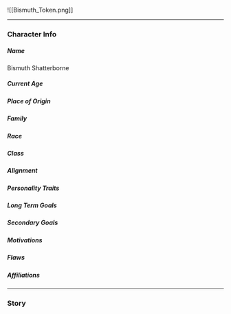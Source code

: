 ![[Bismuth_Token.png]]

---
### Character Info

##### Name 
Bismuth Shatterborne

##### Current Age

##### Place of Origin

##### Family

##### Race

##### Class

##### Alignment

##### Personality Traits

##### Long Term Goals

##### Secondary Goals

##### Motivations

##### Flaws

##### Affiliations

---
### Story
